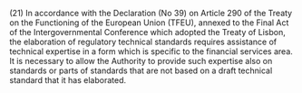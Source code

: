 (21) In accordance with the Declaration (No 39) on Article 290 of the Treaty on the Functioning of the European Union (TFEU), annexed to the Final Act of the Intergovernmental Conference which adopted the Treaty of Lisbon, the elaboration of regulatory technical standards requires assistance of technical expertise in a form which is specific to the financial services area. It is necessary to allow the Authority to provide such expertise also on standards or parts of standards that are not based on a draft technical standard that it has elaborated.
